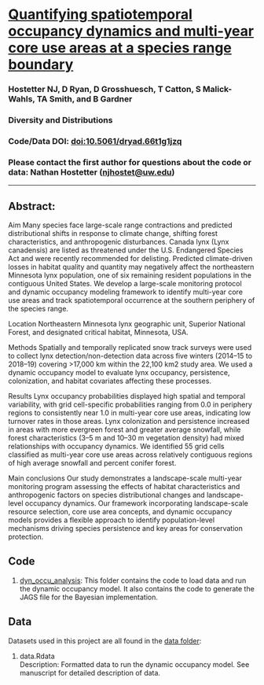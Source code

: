 # [Quantifying spatiotemporal occupancy dynamics and multi-year core use areas at a species range boundary](https://doi.org/10.1111/ddi.13066)

### Hostetter NJ, D Ryan, D Grosshuesch, T Catton, S Malick-Wahls, TA Smith, and B Gardner

### Diversity and Distributions

### Code/Data DOI: [doi:10.5061/dryad.66t1g1jzq](https://datadryad.org/stash/dataset/doi:10.5061/dryad.66t1g1jzq)

### Please contact the first author for questions about the code or data: Nathan Hostetter (njhostet@uw.edu)
__________________________________________________________________________________________________________________________________________

## Abstract:
Aim
Many species face large-scale range contractions and predicted distributional shifts in response to climate change, shifting forest characteristics, and anthropogenic disturbances. Canada lynx (Lynx canadensis) are listed as threatened under the U.S. Endangered Species Act and were recently recommended for delisting. Predicted climate-driven losses in habitat quality and quantity may negatively affect the northeastern Minnesota lynx population, one of six remaining resident populations in the contiguous United States. We develop a large-scale monitoring protocol and dynamic occupancy modeling framework to identify multi-year core use areas and track spatiotemporal occurrence at the southern periphery of the species range.

Location
Northeastern Minnesota lynx geographic unit, Superior National Forest, and designated critical habitat, Minnesota, USA.

Methods
Spatially and temporally replicated snow track surveys were used to collect lynx detection/non-detection data across five winters (2014–15 to 2018–19) covering >17,000 km within the 22,100 km2 study area. We used a dynamic occupancy model to evaluate lynx occupancy, persistence, colonization, and habitat covariates affecting these processes.

Results
Lynx occupancy probabilities displayed high spatial and temporal variability, with grid cell-specific probabilities ranging from 0.0 in periphery regions to consistently near 1.0 in multi-year core use areas, indicating low turnover rates in those areas. Lynx colonization and persistence increased in areas with more evergreen forest and greater average snowfall, while forest characteristics (3–5 m and 10–30 m vegetation density) had mixed relationships with occupancy dynamics. We identified 55 grid cells classified as multi-year core use areas across relatively contiguous regions of high average snowfall and percent conifer forest.

Main conclusions
Our study demonstrates a landscape-scale multi-year monitoring program assessing the effects of habitat characteristics and anthropogenic factors on species distributional changes and landscape-level occupancy dynamics. Our framework incorporating landscape-scale resource selection, core use area concepts, and dynamic occupancy models provides a flexible approach to identify population-level mechanisms driving species persistence and key areas for conservation protection.


## Code 
1) [dyn_occu_analysis](./dyn_occu_analysis/): This folder contains the code to load data and run the dynamic occupancy model. It also contains the code to generate the JAGS file for the Bayesian implementation.


## Data
Datasets used in this project are all found in the [data folder](./data):

1) data.Rdata        
Description: Formatted data to run the dynamic occupancy model. See manuscript for detailed description of data.


